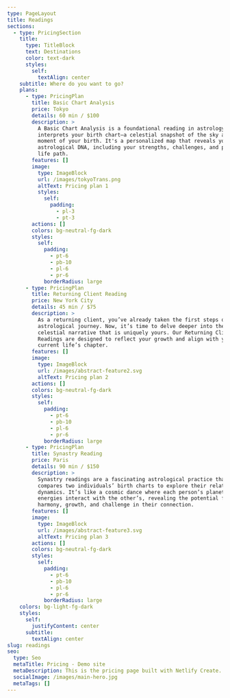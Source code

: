 ```yaml
---
type: PageLayout
title: Readings
sections:
  - type: PricingSection
    title:
      type: TitleBlock
      text: Destinations
      color: text-dark
      styles:
        self:
          textAlign: center
    subtitle: Where do you want to go?
    plans:
      - type: PricingPlan
        title: Basic Chart Analysis
        price: Tokyo
        details: 60 min / $100
        description: >
          A Basic Chart Analysis is a foundational reading in astrology that
          interprets your birth chart—a celestial snapshot of the sky at the
          moment of your birth. It's a personalized map that reveals your unique
          astrological DNA, including your strengths, challenges, and potential
          life path.
        features: []
        image:
          type: ImageBlock
          url: /images/tokyoTrans.png
          altText: Pricing plan 1
          styles:
            self:
              padding:
                - pl-3
                - pt-3
        actions: []
        colors: bg-neutral-fg-dark
        styles:
          self:
            padding:
              - pt-6
              - pb-10
              - pl-6
              - pr-6
            borderRadius: large
      - type: PricingPlan
        title: Returning Client Reading
        price: New York City
        details: 45 min / $75
        description: >
          As a returning client, you’ve already taken the first steps on your
          astrological journey. Now, it’s time to delve deeper into the
          celestial narrative that is uniquely yours. Our Returning Client
          Readings are designed to reflect your growth and align with your
          current life’s chapter.
        features: []
        image:
          type: ImageBlock
          url: /images/abstract-feature2.svg
          altText: Pricing plan 2
        actions: []
        colors: bg-neutral-fg-dark
        styles:
          self:
            padding:
              - pt-6
              - pb-10
              - pl-6
              - pr-6
            borderRadius: large
      - type: PricingPlan
        title: Synastry Reading
        price: Paris
        details: 90 min / $150
        description: >
          Synastry readings are a fascinating astrological practice that
          compares two individuals’ birth charts to explore their relational
          dynamics. It’s like a cosmic dance where each person’s planetary
          energies interact with the other’s, revealing the potential for
          harmony, growth, and challenge in their connection.
        features: []
        image:
          type: ImageBlock
          url: /images/abstract-feature3.svg
          altText: Pricing plan 3
        actions: []
        colors: bg-neutral-fg-dark
        styles:
          self:
            padding:
              - pt-6
              - pb-10
              - pl-6
              - pr-6
            borderRadius: large
    colors: bg-light-fg-dark
    styles:
      self:
        justifyContent: center
      subtitle:
        textAlign: center
slug: readings
seo:
  type: Seo
  metaTitle: Pricing - Demo site
  metaDescription: This is the pricing page built with Netlify Create.
  socialImage: /images/main-hero.jpg
  metaTags: []
---
```

